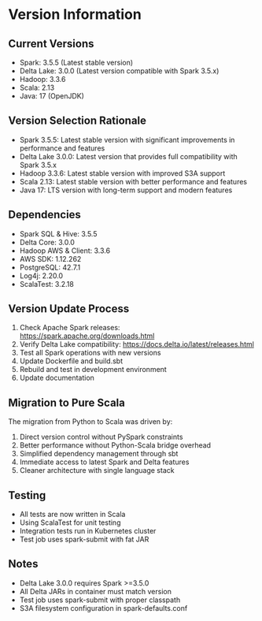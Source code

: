 # Version Information

## Current Versions
- Spark: 3.5.5 (Latest stable version)
- Delta Lake: 3.0.0 (Latest version compatible with Spark 3.5.x)
- Hadoop: 3.3.6
- Scala: 2.13
- Java: 17 (OpenJDK)

## Version Selection Rationale
- Spark 3.5.5: Latest stable version with significant improvements in performance and features
- Delta Lake 3.0.0: Latest version that provides full compatibility with Spark 3.5.x
- Hadoop 3.3.6: Latest stable version with improved S3A support
- Scala 2.13: Latest stable version with better performance and features
- Java 17: LTS version with long-term support and modern features

## Dependencies
- Spark SQL & Hive: 3.5.5
- Delta Core: 3.0.0
- Hadoop AWS & Client: 3.3.6
- AWS SDK: 1.12.262
- PostgreSQL: 42.7.1
- Log4j: 2.20.0
- ScalaTest: 3.2.18

## Version Update Process
1. Check Apache Spark releases: https://spark.apache.org/downloads.html
2. Verify Delta Lake compatibility: https://docs.delta.io/latest/releases.html
3. Test all Spark operations with new versions
4. Update Dockerfile and build.sbt
5. Rebuild and test in development environment
6. Update documentation

## Migration to Pure Scala
The migration from Python to Scala was driven by:
1. Direct version control without PySpark constraints
2. Better performance without Python-Scala bridge overhead
3. Simplified dependency management through sbt
4. Immediate access to latest Spark and Delta features
5. Cleaner architecture with single language stack

## Testing
- All tests are now written in Scala
- Using ScalaTest for unit testing
- Integration tests run in Kubernetes cluster
- Test job uses spark-submit with fat JAR

## Notes
- Delta Lake 3.0.0 requires Spark >=3.5.0
- All Delta JARs in container must match version
- Test job uses spark-submit with proper classpath
- S3A filesystem configuration in spark-defaults.conf 